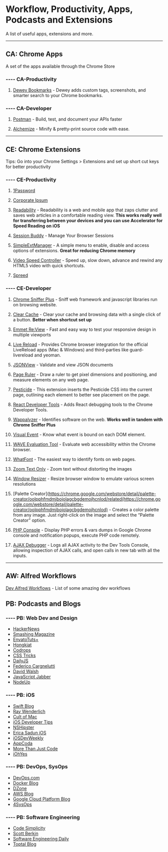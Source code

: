 # Workflow, Productivity, Apps, Podcasts and Extensions

A list of useful apps, extensions and more.

***

## CA: Chrome Apps

A set of the apps available through the Chrome Store

### ---- CA-Productivity

1. [Dewey Bookmarks](https://chrome.google.com/webstore/detail/dewey-bookmarks/aahpfefkmihhdabllidnlipghcjgpkdm) - Dewey adds custom tags, screenshots, and smarter search to your Chrome bookmarks.

### ---- CA-Developer

1. [Postman](https://chrome.google.com/webstore/detail/postman/fhbjgbiflinjbdggehcddcbncdddomop) - Build, test, and document your APIs faster

2. [Alchemize](https://chrome.google.com/webstore/detail/alchemize/ehjicobhjldomnjicohkkejcgljecncf) - Minify & pretty-print source code with ease.

***

## CE: Chrome Extensions

Tips: Go into your Chrome Settings > Extensions and set up short cut keys for better productivity

### ---- CE-Productivity

1. [1Password](https://chrome.google.com/webstore/detail/1password-password-manage/aomjjhallfgjeglblehebfpbcfeobpgk)

2. [Corporate Ipsum](https://chrome.google.com/webstore/detail/corporate-ipsum/lfmadckmfehehmdnmhaebniooenedcbb)

3. [Readability](https://chrome.google.com/webstore/detail/readability/oknpjjbmpnndlpmnhmekjpocelpnlfdi) - Readability is a web and mobile app that zaps clutter and saves web articles in a comfortable reading view. __This works really well for transferring between your devices and you can use Accelerator for Speed Reading on iOS__

4. [Session Buddy](https://chrome.google.com/webstore/detail/session-buddy/edacconmaakjimmfgnblocblbcdcpbko) - Manage Your Browser Sessions

5. [SimpleExtManager](https://chrome.google.com/webstore/detail/simpleextmanager/kniehgiejgnnpgojkdhhjbgbllnfkfdk) - A simple menu to enable, disable and access options of extensions. __Great for reducing Chrome memory__

6. [Video Speed Controller](https://chrome.google.com/webstore/detail/video-speed-controller/nffaoalbilbmmfgbnbgppjihopabppdk) - Speed up, slow down, advance and rewind any HTML5 video with quick shortcuts.

7. [Spreed](https://chrome.google.com/webstore/detail/spreed-speed-read-the-web/ipikiaejjblmdopojhpejjmbedhlibno)

### ---- CE-Developer

1. [Chrome Sniffer Plus](https://chrome.google.com/webstore/detail/chrome-sniffer-plus/fhhdlnnepfjhlhilgmeepgkhjmhhhjkh) - Sniff web framework and javascript libraries run on browsing website.

2. [Clear Cache](https://chrome.google.com/webstore/detail/clear-cache/cppjkneekbjaeellbfkmgnhonkkjfpdn) - Clear your cache and browsing data with a single click of a button. __Better when shortcut set up__

3. [Emmet Re:View](https://chrome.google.com/webstore/detail/emmet-review/epejoicbhllgiimigokgjdoijnpaphdp) - Fast and easy way to test your responsive design in multiple viewports

4. [Live Reload](https://chrome.google.com/webstore/detail/livereload/jnihajbhpnppcggbcgedagnkighmdlei) - Provides Chrome browser integration for the official LiveReload apps (Mac & Windows) and third-parties like guard-livereload and yeoman.

5. [JSONView](https://chrome.google.com/webstore/detail/jsonview/chklaanhfefbnpoihckbnefhakgolnmc) - Validate and view JSON documents

6. [Page Ruler](https://chrome.google.com/webstore/detail/page-ruler/jlpkojjdgbllmedoapgfodplfhcbnbpn) - Draw a ruler to get pixel dimensions and positioning, and measure elements on any web page.

7. [Pesticide](https://chrome.google.com/webstore/detail/pesticide-for-chrome/bblbgcheenepgnnajgfpiicnbbdmmooh) - This extension inserts the Pesticide CSS into the current page, outlining each element to better see placement on the page.

8. [React Developer Tools](https://chrome.google.com/webstore/detail/react-developer-tools/fmkadmapgofadopljbjfkapdkoienihi) - Adds React debugging tools to the Chrome Developer Tools.

9. [Wappalyzer](https://chrome.google.com/webstore/detail/wappalyzer/gppongmhjkpfnbhagpmjfkannfbllamg) - Identifies software on the web. __Works well in tandem with Chrome Sniffer Plus__

10. [Visual Event](https://chrome.google.com/webstore/detail/visual-event/pbmmieigblcbldgdokdjpioljjninaim) - Know what event is bound on each DOM element.

11. [WAVE Evaluation Tool](https://chrome.google.com/webstore/detail/wave-evaluation-tool/jbbplnpkjmmeebjpijfedlgcdilocofh) -
Evaluate web accessibility within the Chrome browser.

12. [WhatFont](https://chrome.google.com/webstore/detail/whatfont/jabopobgcpjmedljpbcaablpmlmfcogm) - The easiest way to identify fonts on web pages.

13. [Zoom Text Only](https://chrome.google.com/webstore/detail/zoom-text-only/jamhfhbppcmkgghlkeieococonlbppjg) - Zoom text without distorting the images

14. [Window Resizer](https://chrome.google.com/webstore/detail/window-resizer/kkelicaakdanhinjdeammmilcgefonfh) - Resize browser window to emulate various screen resolutions

15. [Palette Creator](https://chrome.google.com/webstore/detail/palette-creator/oolpphfmdmjbojolagcbgdemojhcnlod/related(https://chrome.google.com/webstore/detail/palette-creator/oolpphfmdmjbojolagcbgdemojhcnlod) - Creates a color palette from any image. Just right-click on the image and select the “Palette Creator” option.

16. [PHP Console](https://chrome.google.com/webstore/detail/php-console/nfhmhhlpfleoednkpnnnkolmclajemef?hl=en) - Display PHP errors & vars dumps in Google Chrome console and notification popups, execute PHP code remotely.

17. [AJAX Debugger](https://chrome.google.com/webstore/detail/ajax-debugger/lgfefckpdealogpcfjdhinecfbcgedam?hl=en) - Logs all AJAX activity to the Dev Tools Console, allowing inspection of AJAX calls, and open calls in new tab with all the inputs.

***

## AW: Alfred Workflows

[Dev Alfred Workflows](https://github.com/willfarrell/alfred-workflows) - List of some amazing dev workflows

## PB: Podcasts and Blogs

### ---- PB: Web Dev and Design

- [HackerNews](https://news.ycombinator.com/)
- [Smashing Magazine](https://www.smashingmagazine.com/)
- [EnvatoTuts+](https://tutsplus.com/tutorials)
- [Hongkiat](http://www.hongkiat.com/blog/)
- [Codrops](http://tympanus.net/codrops/)
- [CSS Tricks](https://css-tricks.com/)
- [DailyJS](http://www.dailyjs.com/)
- [Federico Cargnelutti](https://blog.fedecarg.com/page/2/)
- [David Walsh](https://davidwalsh.name/)
- [JavaScript Jabber](https://devchat.tv/js-jabber)
- [NodeUp](http://nodeup.com/)

### ---- PB: iOS

- [Swift Blog](https://developer.apple.com/swift/blog/)
- [Ray Wenderlich](http://www.raywenderlich.com/)
- [Cult of Mac](http://www.cultofmac.com/)
- [iOS Developer Tips](http://iosdevelopertips.com/)
- [NSHipster](http://nshipster.com/)
- [Erica Sadun iOS](http://ericasadun.com/)
- [iOSDevWeekly](http://iosdevweekly.com/)
- [AppCoda](http://www.appcoda.com/)
- [More Than Just Code](http://mtjc.fm/)
- [iOhYes](http://5by5.tv/iohyes)

### ---- PB: DevOps, SysOps

- [DevOps.com](https://devops.com/)
- [Docker Blog](https://blog.docker.com/)
- [DZone](https://dzone.com/)
- [AWS Blog](https://aws.amazon.com/blogs/aws/)
- [Google Cloud Platform Blog](https://cloudplatform.googleblog.com/)
- [4SysOps](https://4sysops.com/)


### ---- PB: Software Engineering

- [Code Simplicity](http://www.codesimplicity.com/)
- [Scott Berkin](http://scottberkun.com/blog/)
- [Software Engineering Daily](http://softwareengineeringdaily.com/)
- [Toptal Blog](https://www.toptal.com/blog)
